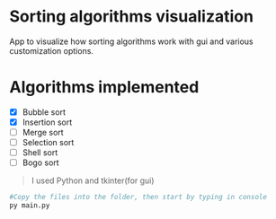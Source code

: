 # Sorting algorithms visualization
App to visualize how sorting algorithms work with gui and various customization options.

# Algorithms implemented
- [x] Bubble sort
- [x] Insertion sort
- [ ] Merge sort
- [ ] Selection sort
- [ ] Shell sort
- [ ] Bogo sort

> I used Python and tkinter(for gui)

```bash
#Copy the files into the folder, then start by typing in console
py main.py

```
